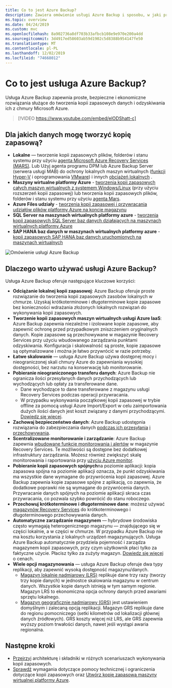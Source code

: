 ```yaml
---
title: Co to jest Azure Backup?
description: Zawiera omówienie usługi Azure Backup i sposobu, w jaki przyczynia się do strategii ciągłości działania i odzyskiwania po awarii (BCDR).
ms.topic: overview
ms.date: 04/24/2019
ms.custom: mvc
ms.openlocfilehash: 8a902736a8df703b33afbcb108e9e970e200a4dd
ms.sourcegitcommit: 3d4917ed58603ab59d1902c5d8388b954147fe50
ms.translationtype: MT
ms.contentlocale: pl-PL
ms.lasthandoff: 12/02/2019
ms.locfileid: "74668012"
---
```

# <a name="what-is-the-azure-backup-service"></a>Co to jest usługa Azure Backup?

Usługa Azure Backup zapewnia proste, bezpieczne i ekonomiczne rozwiązania służące do tworzenia kopii zapasowych danych i odzyskiwania ich z chmury Microsoft Azure.

> [!VIDEO https://www.youtube.com/embed/elODShatt-c]

## <a name="what-can-i-back-up"></a>Dla jakich danych mogę tworzyć kopię zapasową?

- **Lokalne** — tworzenie kopii zapasowych plików, folderów i stanu systemu przy użyciu [agenta Microsoft Azure Recovery Services (MARS)](backup-support-matrix-mars-agent.md). Lub Użyj agenta programu DPM lub Azure Backup Server (serwera usługi MAB) do ochrony lokalnych maszyn wirtualnych ([funkcji Hyper-V](back-up-hyper-v-virtual-machines-mabs.md) i oprogramowania [VMware](backup-azure-backup-server-vmware.md)) i innych [obciążeń lokalnych](backup-mabs-protection-matrix.md) .
- **Maszyny wirtualne platformy Azure** - [tworzenia kopii zapasowych całych maszyn wirtualnych z systemem Windows/Linux](backup-azure-vms-introduction.md) (przy użyciu rozszerzeń kopii zapasowej) lub tworzenia kopii zapasowych plików, folderów i stanu systemu przy użyciu [agenta Mars](backup-azure-manage-mars.md).
- **Azure Files udziały** - [tworzenia kopii zapasowej i przywracania udziałów plików platformy Azure na koncie magazynu](backup-azure-files.md)
- **SQL Server na maszynach wirtualnych platformy azure** -  [tworzenia kopii zapasowych SQL Server baz danych działających na maszynach wirtualnych platformy Azure](backup-azure-sql-database.md)
- **SAP HANA baz danych w maszynach wirtualnych platformy azure** - [kopii zapasowych SAP HANA baz danych uruchomionych na maszynach wirtualnych](backup-azure-sap-hana-database.md)

![Omówienie usługi Azure Backup](./media/backup-overview/azure-backup-overview.png)

## <a name="why-use-azure-backup"></a>Dlaczego warto używać usługi Azure Backup?

Usługa Azure Backup oferuje następujące kluczowe korzyści:

- **Odciążanie lokalnej kopii zapasowej**: Azure Backup oferuje proste rozwiązanie do tworzenia kopii zapasowych zasobów lokalnych w chmurze. Uzyskaj krótkoterminowe i długoterminowe kopie zapasowe bez konieczności wdrażania złożonych lokalnych rozwiązań do wykonywania kopii zapasowych.
- **Tworzenie kopii zapasowych maszyn wirtualnych usługi Azure IaaS**: Azure Backup zapewnia niezależne i izolowane kopie zapasowe, aby zapewnić ochronę przed przypadkowym zniszczeniem oryginalnych danych. Kopie zapasowe są przechowywane w magazynie Recovery Services przy użyciu wbudowanego zarządzania punktami odzyskiwania. Konfiguracja i skalowalność są proste, kopie zapasowe są optymalizowane i można je łatwo przywrócić w razie potrzeby.
- **Łatwe skalowanie** — usługa Azure Backup używa dostępnej mocy i nieograniczonej skali chmury Azure do zapewniania wysokiej dostępności, bez narzutu na konserwację lub monitorowanie.
- **Pobieranie nieograniczonego transferu danych**: Azure Backup nie ogranicza ilości przesyłanych danych przychodzących lub wychodzących lub opłaty za transferowane dane.
  - Dane wychodzące to dane transferowane z magazynu usługi Recovery Services podczas operacji przywracania.
  - W przypadku wykonywania początkowej kopii zapasowej w trybie offline za pomocą usługi Azure Import/Export w celu zaimportowania dużych ilości danych jest koszt związany z danymi przychodzącymi.  [Dowiedz się więcej](backup-azure-backup-import-export.md).
- **Zachowaj bezpieczeństwo danych**: Azure Backup udostępnia rozwiązania do zabezpieczania danych [podczas ich przesyłania](backup-azure-security-feature.md) [i przechowywania](backup-azure-security-feature-cloud.md).
- **Scentralizowane monitorowanie i zarządzanie**: Azure Backup zapewnia [wbudowane funkcje monitorowania i alertów](backup-azure-monitoring-built-in-monitor.md) w magazynie Recovery Services. Te możliwości są dostępne bez dodatkowej infrastruktury zarządzania. Możesz również zwiększyć skalę monitorowania i raportowania przy [użyciu Azure monitor](backup-azure-monitoring-use-azuremonitor.md).
- **Pobieranie kopii zapasowych spójnych**na poziomie aplikacji: kopia zapasowa spójna na poziomie aplikacji oznacza, że punkt odzyskiwania ma wszystkie dane wymagane do przywrócenia kopii zapasowej. Azure Backup zapewnia kopie zapasowe spójne z aplikacją, co zapewnia, że dodatkowe poprawki nie są wymagane do przywrócenia danych. Przywracanie danych spójnych na poziomie aplikacji skraca czas przywracania, co pozwala szybko powrócić do stanu roboczego.
- **Przechowuj krótkoterminowe i długoterminowe dane**: możesz używać [magazynów Recovery Services](backup-azure-recovery-services-vault-overview.md) do krótkoterminowego i długoterminowego przechowywania danych.
- **Automatyczne zarządzanie magazynem** — hybrydowe środowiska często wymagają heterogenicznego magazynu — znajdującego się w części lokalnie, a w części w chmurze. W przypadku Azure Backup nie ma kosztu korzystania z lokalnych urządzeń magazynujących. Usługa Azure Backup automatycznie przydziela pojemność i zarządza magazynem kopii zapasowych, przy czym użytkownik płaci tylko za faktyczne użycie. Płacisz tylko za zużyty magazyn. [Dowiedz się więcej](https://azure.microsoft.com/pricing/details/backup) o cenach.
- **Wiele opcji magazynowania** — usługa Azure Backup oferuje dwa typy replikacji, aby zapewnić wysoką dostępność magazynu/danych.
  - [Magazyn lokalnie nadmiarowy (LRS)](../storage/common/storage-redundancy-lrs.md) replikuje dane trzy razy (tworzy trzy kopie danych) w jednostce skalowania magazynu w centrum danych. Wszystkie kopie danych istnieją w tym samym regionie. Magazyn LRS to ekonomiczna opcja ochrony danych przed awariami sprzętu lokalnego.
  - [Magazyn geograficznie nadmiarowy (GRS)](../storage/common/storage-redundancy-grs.md) jest ustawieniem domyślnym i zalecaną opcją replikacji. Magazyn GRS replikuje dane do regionu pomocniczego (setki kilometrów od lokalizacji głównej danych źródłowych). GRS koszty więcej niż LRS, ale GRS zapewnia wyższy poziom trwałości danych, nawet jeśli wystąpi awaria regionalna.

## <a name="next-steps"></a>Następne kroki

- [Przejrzyj](backup-architecture.md) architekturę i składniki w różnych scenariuszach wykonywania kopii zapasowych.
- [Sprawdź](backup-support-matrix.md) wymagania dotyczące pomocy technicznej i ograniczenia dotyczące kopii zapasowych oraz [Utwórz kopię zapasową maszyny wirtualnej platformy Azure](backup-support-matrix-iaas.md).
